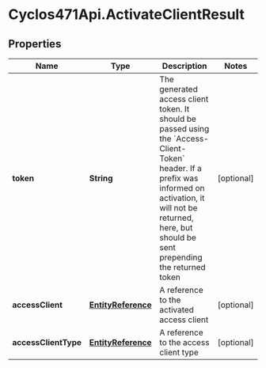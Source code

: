# Cyclos471Api.ActivateClientResult

## Properties
Name | Type | Description | Notes
------------ | ------------- | ------------- | -------------
**token** | **String** | The generated access client token. It should be passed using the &#x60;Access-Client-Token&#x60; header. If a prefix was informed on activation, it will not be returned, here, but should be sent prepending the returned token  | [optional] 
**accessClient** | [**EntityReference**](EntityReference.md) | A reference to the activated access client | [optional] 
**accessClientType** | [**EntityReference**](EntityReference.md) | A reference to the access client type | [optional] 


